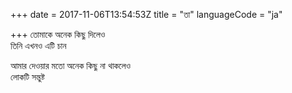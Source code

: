 +++
date = 2017-11-06T13:54:53Z
title = "তা"
languageCode = "ja"
 
+++ 
তোমাকে অনেক কিছু দিলেও   
তিনি এখনও এটি চান   
   
আমার দেওয়ার মতো অনেক কিছু না থাকলেও   
লোকটি সন্তুষ্ট